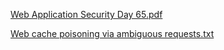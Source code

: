 [Web Application Security Day 65.pdf](https://github.com/fengsujie/Web-Application-Security-Day-65/files/9906555/Web.Application.Security.Day.65.pdf)



[Web cache poisoning via ambiguous requests.txt](https://github.com/fengsujie/Web-Application-Security-Day-65/files/9906558/Web.cache.poisoning.via.ambiguous.requests.txt)

